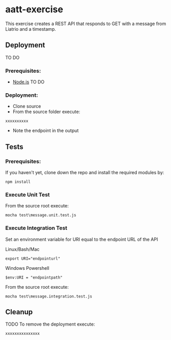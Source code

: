 # aatt-exercise

 This exercise creates a REST API that responds to GET with a message from Liatrio and a timestamp.

## Deployment
 TO DO

### Prerequisites:

- [Node.js](https://nodejs.org/en/download/)
TO DO

### Deployment:

- Clone source
- From the source folder execute:

```
xxxxxxxxxx
```

- Note the endpoint in the output

## Tests

### Prerequisites:

If you haven't yet, clone down the repo and install the required modules by:
```
npm install
```

### Execute Unit Test

From the source root execute:

```
mocha test\message.unit.test.js
```

### Execute Integration Test

Set an environment variable for URI equal to the endpoint URL of the API

Linux/Bash/Mac

```
export URI="endpointurl"
```

Windows Powershell

```
$env:URI = "endpointpath"
```

From the source root execute:

```
mocha test\message.integration.test.js
```

## Cleanup
TODO
To remove the deployment execute:

```
xxxxxxxxxxxxxxx
```
